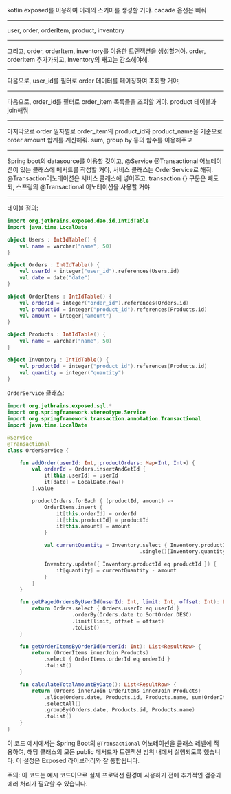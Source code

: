 kotlin exposed를 이용하여 아래의 스키마를 생성할 거야. cacade 옵션은 빼줘

---

user, order, orderItem, product, inventory

---

그리고, order, orderItem, inventory를 이용한 트랜잭션을 생성할거야. order, orderItem 추가가되고, inventory의 재고는 감소해야해.

---

다음으로, user_id를 필터로 order 데이터를 페이징하여 조회할 거야,

---

다음으로, order_id를 필터로 order_item 목록들을 조회할 거야. product 테이블과 join해줘

---

마지막으로 order 일자별로 order_item의 product_id와 product_name을 기준으로 order amount 합계를 계산해줘. sum, group by 등의 함수를 이용해주고

---

Spring boot의 datasource를 이용할 것이고, @Service @Transactional 어노테이션이 있는 클래스에 메서드를 작성할 거야, 서비스 클래스는 OrderService로 해줘. @Transaction어노테이션은 서비스 클래스에 넣어주고. transaction {} 구문은 빼도되, 스프링의 @Transactional 어노테이션을 사용할 거야

---

테이블 정의:

```kotlin
import org.jetbrains.exposed.dao.id.IntIdTable
import java.time.LocalDate

object Users : IntIdTable() {
    val name = varchar("name", 50)
}

object Orders : IntIdTable() {
    val userId = integer("user_id").references(Users.id)
    val date = date("date")
}

object OrderItems : IntIdTable() {
    val orderId = integer("order_id").references(Orders.id)
    val productId = integer("product_id").references(Products.id)
    val amount = integer("amount")
}

object Products : IntIdTable() {
    val name = varchar("name", 50)
}

object Inventory : IntIdTable() {
    val productId = integer("product_id").references(Products.id)
    val quantity = integer("quantity")
}
```

`OrderService` 클래스:

```kotlin
import org.jetbrains.exposed.sql.*
import org.springframework.stereotype.Service
import org.springframework.transaction.annotation.Transactional
import java.time.LocalDate

@Service
@Transactional
class OrderService {

    fun addOrder(userId: Int, productOrders: Map<Int, Int>) {
        val orderId = Orders.insertAndGetId {
            it[this.userId] = userId
            it[date] = LocalDate.now()
        }.value

        productOrders.forEach { (productId, amount) ->
            OrderItems.insert {
                it[this.orderId] = orderId
                it[this.productId] = productId
                it[this.amount] = amount
            }

            val currentQuantity = Inventory.select { Inventory.productId eq productId }
                                           .single()[Inventory.quantity]

            Inventory.update({ Inventory.productId eq productId }) {
                it[quantity] = currentQuantity - amount
            }
        }
    }

    fun getPagedOrdersByUserId(userId: Int, limit: Int, offset: Int): List<ResultRow> {
        return Orders.select { Orders.userId eq userId }
                     .orderBy(Orders.date to SortOrder.DESC)
                     .limit(limit, offset = offset)
                     .toList()
    }

    fun getOrderItemsByOrderId(orderId: Int): List<ResultRow> {
        return (OrderItems innerJoin Products)
            .select { OrderItems.orderId eq orderId }
            .toList()
    }

    fun calculateTotalAmountByDate(): List<ResultRow> {
        return (Orders innerJoin OrderItems innerJoin Products)
            .slice(Orders.date, Products.id, Products.name, sum(OrderItems.amount))
            .selectAll()
            .groupBy(Orders.date, Products.id, Products.name)
            .toList()
    }
}
```

이 코드 예시에서는 Spring Boot의 `@Transactional` 어노테이션을 클래스 레벨에 적용하여, 해당 클래스의 모든 public 메서드가 트랜잭션 범위 내에서 실행되도록 했습니다. 이 설정은 Exposed 라이브러리와 잘 통합됩니다.

주의: 이 코드는 예시 코드이므로 실제 프로덕션 환경에 사용하기 전에 추가적인 검증과 에러 처리가 필요할 수 있습니다.
